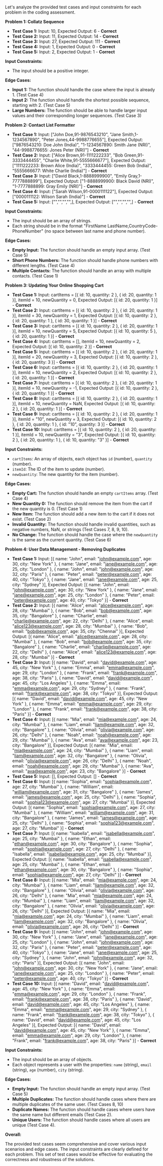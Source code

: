 Let's analyze the provided test cases and input constraints for each problem in the coding assessment. 

**Problem 1: Collatz Sequence**

* **Test Case 1:** Input: 10, Expected Output: 6 - **Correct**
* **Test Case 2:** Input: 11, Expected Output: 14 - **Correct**
* **Test Case 3:** Input: 27, Expected Output: 111 - **Correct**
* **Test Case 4:** Input: 1, Expected Output: 0 - **Correct**
* **Test Case 5:** Input: 2, Expected Output: 1 - **Correct**

**Input Constraints:**
* The input should be a positive integer. 

**Edge Cases:**
* **Input 1:** The function should handle the case where the input is already 1. (Test Case 4)
* **Input 2:** The function should handle the shortest possible sequence, starting with 2. (Test Case 5)
* **Large Numbers:** The function should be able to handle larger input values and their corresponding longer sequences. (Test Case 3)

**Problem 2: Contact List Formatter**

* **Test Case 1:** Input: ["John Doe,91-9876543210", "Jane Smith,1-1234567890", "Peter Jones,44-9988776655"], Expected Output: ["9876543210: Doe John (India)", "1-1234567890: Smith Jane (NRI)", "44-9988776655: Jones Peter (NRI)"] - **Correct**
* **Test Case 2:** Input: ["Alice Brown,91-1111222233", "Bob Green,91-3333444455", "Charlie White,91-5555666677"], Expected Output: ["1111222233: Brown Alice (India)", "3333444455: Green Bob (India)", "5555666677: White Charlie (India)"] - **Correct**
* **Test Case 3:** Input: ["David Black,1-8888999900", "Emily Gray,1-7777888899"], Expected Output: ["1-8888999900: Black David (NRI)", "1-7777888899: Gray Emily (NRI)"] - **Correct**
* **Test Case 4:** Input: ["Sarah Wilson,91-0000111122"], Expected Output: ["0000111122: Wilson Sarah (India)"] - **Correct**
* **Test Case 5:** Input: ["","","","",], Expected Output: ["","","","",] - **Correct**

**Input Constraints:**
* The input should be an array of strings.
* Each string should be in the format "FirstName LastName,CountryCode-PhoneNumber" (no space between last name and phone number).

**Edge Cases:**
* **Empty Input:** The function should handle an empty input array. (Test Case 5)
* **Short Phone Numbers:** The function should handle phone numbers with different lengths. (Test Case 4)
* **Multiple Contacts:** The function should handle an array with multiple contacts. (Test Case 1)

**Problem 3: Updating Your Online Shopping Cart**

* **Test Case 1:** Input: cartItems = [{ id: 10, quantity: 2 }, { id: 20, quantity: 1 }], itemId = 10, newQuantity = 0, Expected Output: [{ id: 20, quantity: 1 }] - **Correct**
* **Test Case 2:** Input: cartItems = [{ id: 10, quantity: 2 }, { id: 20, quantity: 1 }], itemId = 30, newQuantity = 1, Expected Output: [{ id: 10, quantity: 2 }, { id: 20, quantity: 1 }, { id: 30, quantity: 1 }] - **Correct**
* **Test Case 3:** Input: cartItems = [{ id: 10, quantity: 2 }, { id: 20, quantity: 1 }], itemId = 10, newQuantity = 5, Expected Output: [{ id: 10, quantity: 5 }, { id: 20, quantity: 1 }] - **Correct**
* **Test Case 4:** Input: cartItems = [], itemId = 10, newQuantity = 2, Expected Output: [{ id: 10, quantity: 2 }] - **Correct**
* **Test Case 5:** Input: cartItems = [{ id: 10, quantity: 2 }, { id: 20, quantity: 1 }], itemId = 20, newQuantity = 3, Expected Output: [{ id: 10, quantity: 2 }, { id: 20, quantity: 3 }] - **Correct**
* **Test Case 6:** Input: cartItems = [{ id: 10, quantity: 2 }, { id: 20, quantity: 1 }], itemId = 10, newQuantity = 2, Expected Output: [{ id: 10, quantity: 2 }, { id: 20, quantity: 1 }] - **Correct**
* **Test Case 7:** Input: cartItems = [{ id: 10, quantity: 2 }, { id: 20, quantity: 1 }], itemId = 10, newQuantity = -1, Expected Output: [{ id: 10, quantity: 2 }, { id: 20, quantity: 1 }] - **Correct**
* **Test Case 8:** Input: cartItems = [{ id: 10, quantity: 2 }, { id: 20, quantity: 1 }], itemId = 10, newQuantity = NaN, Expected Output: [{ id: 10, quantity: 2 }, { id: 20, quantity: 1 }] - **Correct**
* **Test Case 9:** Input: cartItems = [{ id: 10, quantity: 2 }, { id: 20, quantity: 1 }], itemId = "10", newQuantity = 3, Expected Output: [{ id: 10, quantity: 2 }, { id: 20, quantity: 1 }, { id: "10", quantity: 3 }] - **Correct** 
* **Test Case 10:** Input: cartItems = [{ id: 10, quantity: 2 }, { id: 20, quantity: 1 }], itemId = 10, newQuantity = "3", Expected Output: [{ id: 10, quantity: 2 }, { id: 20, quantity: 1 }, { id: 10, quantity: "3" }] - **Correct** 

**Input Constraints:**
* `cartItems`: An array of objects, each object has `id` (number), `quantity` (number).
* `itemId`: The ID of the item to update (number).
* `newQuantity`: The new quantity for the item (number).

**Edge Cases:**
* **Empty Cart:** The function should handle an empty `cartItems` array. (Test Case 4)
* **New Quantity 0:** The function should remove the item from the cart if the new quantity is 0. (Test Case 1)
* **New Item:** The function should add a new item to the cart if it does not exist. (Test Case 2)
* **Invalid Quantity:** The function should handle invalid quantities, such as negative numbers, NaN, or strings (Test Cases 7, 8, 9, 10).
* **No Change:** The function should handle the case where the `newQuantity` is the same as the current quantity. (Test Case 6)

**Problem 4: User Data Management - Removing Duplicates**

* **Test Case 1:** Input: [{ name: "John", email: "john@example.com", age: 30, city: "New York" }, { name: "Jane", email: "jane@example.com", age: 25, city: "London" }, { name: "John", email: "john@example.com", age: 32, city: "Paris" }, { name: "Peter", email: "peter@example.com", age: 40, city: "Tokyo" }, { name: "Jane", email: "jane@example.com", age: 25, city: "Sydney" }], Expected Output: [{ name: "John", email: "john@example.com", age: 30, city: "New York" }, { name: "Jane", email: "jane@example.com", age: 25, city: "London" }, { name: "Peter", email: "peter@example.com", age: 40, city: "Tokyo" }] - **Correct**
* **Test Case 2:** Input: [{ name: "Alice", email: "alice@example.com", age: 28, city: "Mumbai" }, { name: "Bob", email: "bob@example.com", age: 35, city: "Bangalore" }, { name: "Charlie", email: "charlie@example.com", age: 22, city: "Delhi" }, { name: "Alice", email: "alice123@example.com", age: 28, city: "Mumbai" }, { name: "Bob", email: "bob@example.com", age: 35, city: "Chennai" }], Expected Output: [{ name: "Alice", email: "alice@example.com", age: 28, city: "Mumbai" }, { name: "Bob", email: "bob@example.com", age: 35, city: "Bangalore" }, { name: "Charlie", email: "charlie@example.com", age: 22, city: "Delhi" }, { name: "Alice", email: "alice123@example.com", age: 28, city: "Mumbai" }] - **Correct**
* **Test Case 3:** Input: [{ name: "David", email: "david@example.com", age: 45, city: "New York" }, { name: "Emma", email: "emma@example.com", age: 29, city: "London" }, { name: "Frank", email: "frank@example.com", age: 38, city: "Paris" }, { name: "David", email: "david@example.com", age: 45, city: "Los Angeles" }, { name: "Emma", email: "emma@example.com", age: 29, city: "Sydney" }, { name: "Frank", email: "frank@example.com", age: 38, city: "Tokyo" }], Expected Output: [{ name: "David", email: "david@example.com", age: 45, city: "New York" }, { name: "Emma", email: "emma@example.com", age: 29, city: "London" }, { name: "Frank", email: "frank@example.com", age: 38, city: "Paris" }] - **Correct**
* **Test Case 4:** Input: [{ name: "Mia", email: "mia@example.com", age: 24, city: "Mumbai" }, { name: "Liam", email: "liam@example.com", age: 32, city: "Bangalore" }, { name: "Olivia", email: "olivia@example.com", age: 26, city: "Delhi" }, { name: "Noah", email: "noah@example.com", age: 29, city: "Mumbai" }, { name: "Ava", email: "ava@example.com", age: 23, city: "Bangalore" }], Expected Output: [{ name: "Mia", email: "mia@example.com", age: 24, city: "Mumbai" }, { name: "Liam", email: "liam@example.com", age: 32, city: "Bangalore" }, { name: "Olivia", email: "olivia@example.com", age: 26, city: "Delhi" }, { name: "Noah", email: "noah@example.com", age: 29, city: "Mumbai" }, { name: "Ava", email: "ava@example.com", age: 23, city: "Bangalore" }] - **Correct**
* **Test Case 5:** Input: [], Expected Output: [] - **Correct**
* **Test Case 6:** Input: [{ name: "Sophia", email: "sophia@example.com", age: 27, city: "Mumbai" }, { name: "William", email: "william@example.com", age: 31, city: "Bangalore" }, { name: "James", email: "james@example.com", age: 25, city: "Delhi" }, { name: "Sophia", email: "sophia123@example.com", age: 27, city: "Mumbai" }], Expected Output: [{ name: "Sophia", email: "sophia@example.com", age: 27, city: "Mumbai" }, { name: "William", email: "william@example.com", age: 31, city: "Bangalore" }, { name: "James", email: "james@example.com", age: 25, city: "Delhi" }, { name: "Sophia", email: "sophia123@example.com", age: 27, city: "Mumbai" }] - **Correct**
* **Test Case 7:** Input: [{ name: "Isabella", email: "isabella@example.com", age: 25, city: "Mumbai" }, { name: "Ethan", email: "ethan@example.com", age: 30, city: "Bangalore" }, { name: "Sophia", email: "sophia@example.com", age: 27, city: "Delhi" }, { name: "Isabella", email: "isabella@example.com", age: 25, city: "Mumbai" }], Expected Output: [{ name: "Isabella", email: "isabella@example.com", age: 25, city: "Mumbai" }, { name: "Ethan", email: "ethan@example.com", age: 30, city: "Bangalore" }, { name: "Sophia", email: "sophia@example.com", age: 27, city: "Delhi" }] - **Correct**
* **Test Case 8:** Input: [{ name: "Mia", email: "mia@example.com", age: 24, city: "Mumbai" }, { name: "Liam", email: "liam@example.com", age: 32, city: "Bangalore" }, { name: "Olivia", email: "olivia@example.com", age: 26, city: "Delhi" }, { name: "Mia", email: "mia@example.com", age: 24, city: "Mumbai" }, { name: "Liam", email: "liam@example.com", age: 32, city: "Bangalore" }, { name: "Olivia", email: "olivia@example.com", age: 26, city: "Delhi" }], Expected Output: [{ name: "Mia", email: "mia@example.com", age: 24, city: "Mumbai" }, { name: "Liam", email: "liam@example.com", age: 32, city: "Bangalore" }, { name: "Olivia", email: "olivia@example.com", age: 26, city: "Delhi" }] - **Correct** 
* **Test Case 9:** Input: [{ name: "John", email: "john@example.com", age: 30, city: "New York" }, { name: "Jane", email: "jane@example.com", age: 25, city: "London" }, { name: "John", email: "john@example.com", age: 32, city: "Paris" }, { name: "Peter", email: "peter@example.com", age: 40, city: "Tokyo" }, { name: "Jane", email: "jane@example.com", age: 25, city: "Sydney" }, { name: "John", email: "john@example.com", age: 32, city: "Paris" }], Expected Output: [{ name: "John", email: "john@example.com", age: 30, city: "New York" }, { name: "Jane", email: "jane@example.com", age: 25, city: "London" }, { name: "Peter", email: "peter@example.com", age: 40, city: "Tokyo" }] - **Correct**
* **Test Case 10:** Input: [{ name: "David", email: "david@example.com", age: 45, city: "New York" }, { name: "Emma", email: "emma@example.com", age: 29, city: "London" }, { name: "Frank", email: "frank@example.com", age: 38, city: "Paris" }, { name: "David", email: "david@example.com", age: 45, city: "Los Angeles" }, { name: "Emma", email: "emma@example.com", age: 29, city: "Sydney" }, { name: "Frank", email: "frank@example.com", age: 38, city: "Tokyo" }, { name: "David", email: "david@example.com", age: 45, city: "Los Angeles" }], Expected Output: [{ name: "David", email: "david@example.com", age: 45, city: "New York" }, { name: "Emma", email: "emma@example.com", age: 29, city: "London" }, { name: "Frank", email: "frank@example.com", age: 38, city: "Paris" }] - **Correct** 

**Input Constraints:**
* The input should be an array of objects.
* Each object represents a user with the properties: `name` (string), `email` (string), `age` (number), `city` (string).

**Edge Cases:**
* **Empty Input:** The function should handle an empty input array. (Test Case 5)
* **Multiple Duplicates:** The function should handle cases where there are multiple duplicates of the same user. (Test Cases 8, 10)
* **Duplicate Names:** The function should handle cases where users have the same name but different emails (Test Case 2). 
* **Unique Users:** The function should handle cases where all users are unique (Test Case 4).

**Overall:**

The provided test cases seem comprehensive and cover various input scenarios and edge cases.  The input constraints are clearly defined for each problem. This set of test cases would be effective for evaluating the correctness and robustness of the solutions. 
